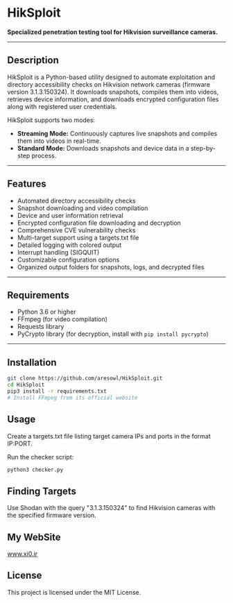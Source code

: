 # HikSploit

**Specialized penetration testing tool for Hikvision surveillance cameras.**

---

## Description

HikSploit is a Python-based utility designed to automate exploitation and directory accessibility checks on Hikvision network cameras (firmware version 3.1.3.150324). It downloads snapshots, compiles them into videos, retrieves device information, and downloads encrypted configuration files along with registered user credentials.

HikSploit supports two modes:  
- **Streaming Mode:** Continuously captures live snapshots and compiles them into videos in real-time.  
- **Standard Mode:** Downloads snapshots and device data in a step-by-step process.

---

## Features

- Automated directory accessibility checks  
- Snapshot downloading and video compilation  
- Device and user information retrieval  
- Encrypted configuration file downloading and decryption  
- Comprehensive CVE vulnerability checks  
- Multi-target support using a targets.txt file  
- Detailed logging with colored output  
- Interrupt handling (SIGQUIT)  
- Customizable configuration options  
- Organized output folders for snapshots, logs, and decrypted files

---

## Requirements

- Python 3.6 or higher  
- FFmpeg (for video compilation)  
- Requests library  
- PyCrypto library (for decryption, install with `pip install pycrypto`)

---

## Installation

```bash
git clone https://github.com/aresowl/HikSploit.git
cd HikSploit
pip3 install -r requirements.txt
# Install FFmpeg from its official website
```

## Usage
Create a targets.txt file listing target camera IPs and ports in the format IP:PORT.

Run the checker script:
```bash
python3 checker.py
```

## Finding Targets
Use Shodan with the query "3.1.3.150324" to find Hikvision cameras with the specified firmware version.


## My WebSite
www.xi0.ir

## License
This project is licensed under the MIT License.
